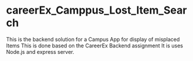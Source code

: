 # careerEx_Camppus_Lost_Item_Search
This is the backend solution for a Campus App for display of misplaced Items
This is done based on the CareerEx Backend assignment
It is uses Node.js and express server.